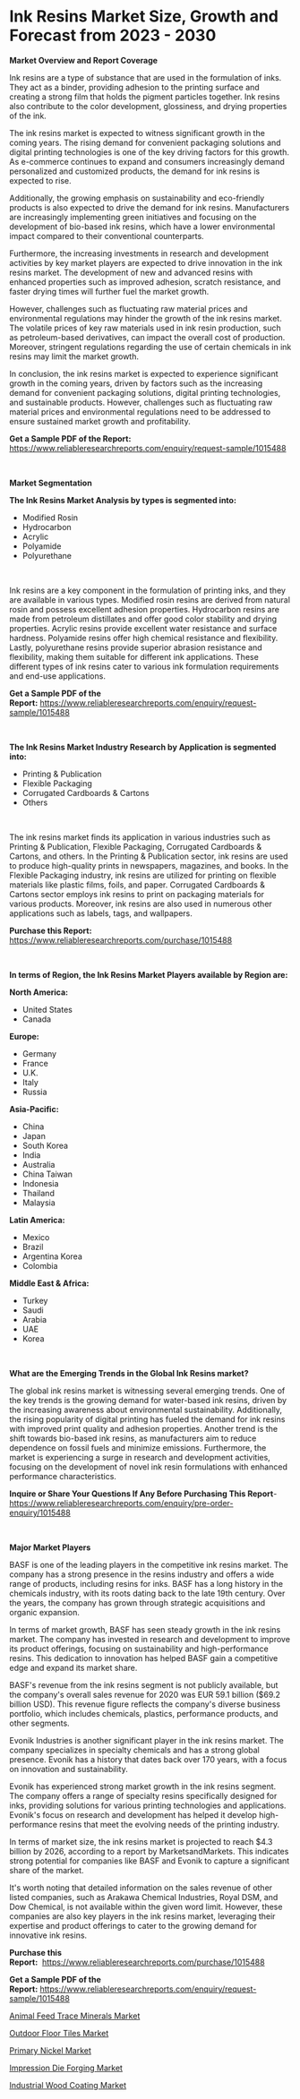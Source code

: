 <p><h1>Ink Resins Market Size, Growth and Forecast from 2023 - 2030</h1></p><p><strong>Market Overview and Report Coverage</strong></p>
<p><p>Ink resins are a type of substance that are used in the formulation of inks. They act as a binder, providing adhesion to the printing surface and creating a strong film that holds the pigment particles together. Ink resins also contribute to the color development, glossiness, and drying properties of the ink.</p><p>The ink resins market is expected to witness significant growth in the coming years. The rising demand for convenient packaging solutions and digital printing technologies is one of the key driving factors for this growth. As e-commerce continues to expand and consumers increasingly demand personalized and customized products, the demand for ink resins is expected to rise.</p><p>Additionally, the growing emphasis on sustainability and eco-friendly products is also expected to drive the demand for ink resins. Manufacturers are increasingly implementing green initiatives and focusing on the development of bio-based ink resins, which have a lower environmental impact compared to their conventional counterparts.</p><p>Furthermore, the increasing investments in research and development activities by key market players are expected to drive innovation in the ink resins market. The development of new and advanced resins with enhanced properties such as improved adhesion, scratch resistance, and faster drying times will further fuel the market growth.</p><p>However, challenges such as fluctuating raw material prices and environmental regulations may hinder the growth of the ink resins market. The volatile prices of key raw materials used in ink resin production, such as petroleum-based derivatives, can impact the overall cost of production. Moreover, stringent regulations regarding the use of certain chemicals in ink resins may limit the market growth.</p><p>In conclusion, the ink resins market is expected to experience significant growth in the coming years, driven by factors such as the increasing demand for convenient packaging solutions, digital printing technologies, and sustainable products. However, challenges such as fluctuating raw material prices and environmental regulations need to be addressed to ensure sustained market growth and profitability.</p></p>
<p><strong>Get a Sample PDF of the Report:</strong> <a href="https://www.reliableresearchreports.com/enquiry/request-sample/1015488">https://www.reliableresearchreports.com/enquiry/request-sample/1015488</a></p>
<p>&nbsp;</p>
<p><strong>Market Segmentation</strong></p>
<p><strong>The Ink Resins Market Analysis by types is segmented into:</strong></p>
<p><ul><li>Modified Rosin</li><li>Hydrocarbon</li><li>Acrylic</li><li>Polyamide</li><li>Polyurethane</li></ul></p>
<p>&nbsp;</p>
<p><p>Ink resins are a key component in the formulation of printing inks, and they are available in various types. Modified rosin resins are derived from natural rosin and possess excellent adhesion properties. Hydrocarbon resins are made from petroleum distillates and offer good color stability and drying properties. Acrylic resins provide excellent water resistance and surface hardness. Polyamide resins offer high chemical resistance and flexibility. Lastly, polyurethane resins provide superior abrasion resistance and flexibility, making them suitable for different ink applications. These different types of ink resins cater to various ink formulation requirements and end-use applications.</p></p>
<p><strong>Get a Sample PDF of the Report:</strong>&nbsp;<a href="https://www.reliableresearchreports.com/enquiry/request-sample/1015488">https://www.reliableresearchreports.com/enquiry/request-sample/1015488</a></p>
<p>&nbsp;</p>
<p><strong>The Ink Resins Market Industry Research by Application is segmented into:</strong></p>
<p><ul><li>Printing & Publication</li><li>Flexible Packaging</li><li>Corrugated Cardboards & Cartons</li><li>Others</li></ul></p>
<p>&nbsp;</p>
<p><p>The ink resins market finds its application in various industries such as Printing & Publication, Flexible Packaging, Corrugated Cardboards & Cartons, and others. In the Printing & Publication sector, ink resins are used to produce high-quality prints in newspapers, magazines, and books. In the Flexible Packaging industry, ink resins are utilized for printing on flexible materials like plastic films, foils, and paper. Corrugated Cardboards & Cartons sector employs ink resins to print on packaging materials for various products. Moreover, ink resins are also used in numerous other applications such as labels, tags, and wallpapers.</p></p>
<p><strong>Purchase this Report:</strong>&nbsp; <a href="https://www.reliableresearchreports.com/purchase/1015488">https://www.reliableresearchreports.com/purchase/1015488</a></p>
<p>&nbsp;</p>
<p><strong>In terms of Region, the Ink Resins Market Players available by Region are:</strong></p>
<p>
    <p> <strong> North America: </strong>
        <ul>
            <li>United States</li>
            <li>Canada</li>
        </ul>
        </p> 
    <p> <strong> Europe: </strong>
        <ul>
            <li>Germany</li>
            <li>France</li>
            <li>U.K.</li>
            <li>Italy</li>
            <li>Russia</li>
        </ul>
        </p> 
    <p> <strong> Asia-Pacific: </strong>
        <ul>
            <li>China</li>
            <li>Japan</li>
            <li>South Korea</li>
            <li>India</li>
            <li>Australia</li>
            <li>China Taiwan</li>
            <li>Indonesia</li>
            <li>Thailand</li>
            <li>Malaysia</li>
        </ul>
        </p> 
    <p> <strong> Latin America: </strong>
        <ul>
            <li>Mexico</li>
            <li>Brazil</li>
            <li>Argentina Korea</li>
            <li>Colombia</li>
        </ul>
        </p> 
    <p> <strong> Middle East & Africa: </strong>
        <ul>
            <li>Turkey</li>
            <li>Saudi</li>
            <li>Arabia</li>
            <li>UAE</li>
            <li>Korea</li>
        </ul>
    </p>
    </p>
<p>&nbsp;</p>
<p><strong>What are the Emerging Trends in the Global Ink Resins market?</strong></p>
<p><p>The global ink resins market is witnessing several emerging trends. One of the key trends is the growing demand for water-based ink resins, driven by the increasing awareness about environmental sustainability. Additionally, the rising popularity of digital printing has fueled the demand for ink resins with improved print quality and adhesion properties. Another trend is the shift towards bio-based ink resins, as manufacturers aim to reduce dependence on fossil fuels and minimize emissions. Furthermore, the market is experiencing a surge in research and development activities, focusing on the development of novel ink resin formulations with enhanced performance characteristics.</p></p>
<p><strong>Inquire or Share Your Questions If Any Before Purchasing This Report</strong>- <a href="https://www.reliableresearchreports.com/enquiry/pre-order-enquiry/1015488">https://www.reliableresearchreports.com/enquiry/pre-order-enquiry/1015488</a></p>
<p>&nbsp;</p>
<p><strong>Major Market Players</strong></p>
<p><p>BASF is one of the leading players in the competitive ink resins market. The company has a strong presence in the resins industry and offers a wide range of products, including resins for inks. BASF has a long history in the chemicals industry, with its roots dating back to the late 19th century. Over the years, the company has grown through strategic acquisitions and organic expansion.</p><p>In terms of market growth, BASF has seen steady growth in the ink resins market. The company has invested in research and development to improve its product offerings, focusing on sustainability and high-performance resins. This dedication to innovation has helped BASF gain a competitive edge and expand its market share.</p><p>BASF's revenue from the ink resins segment is not publicly available, but the company's overall sales revenue for 2020 was EUR 59.1 billion ($69.2 billion USD). This revenue figure reflects the company's diverse business portfolio, which includes chemicals, plastics, performance products, and other segments.</p><p>Evonik Industries is another significant player in the ink resins market. The company specializes in specialty chemicals and has a strong global presence. Evonik has a history that dates back over 170 years, with a focus on innovation and sustainability.</p><p>Evonik has experienced strong market growth in the ink resins segment. The company offers a range of specialty resins specifically designed for inks, providing solutions for various printing technologies and applications. Evonik's focus on research and development has helped it develop high-performance resins that meet the evolving needs of the printing industry.</p><p>In terms of market size, the ink resins market is projected to reach $4.3 billion by 2026, according to a report by MarketsandMarkets. This indicates strong potential for companies like BASF and Evonik to capture a significant share of the market.</p><p>It's worth noting that detailed information on the sales revenue of other listed companies, such as Arakawa Chemical Industries, Royal DSM, and Dow Chemical, is not available within the given word limit. However, these companies are also key players in the ink resins market, leveraging their expertise and product offerings to cater to the growing demand for innovative ink resins.</p></p>
<p><strong>Purchase this Report:</strong>&nbsp;&nbsp;<a href="https://www.reliableresearchreports.com/purchase/1015488">https://www.reliableresearchreports.com/purchase/1015488</a></p>
<p></p>
<p><strong>Get a Sample PDF of the Report:</strong>&nbsp;<a href="https://www.reliableresearchreports.com/enquiry/request-sample/1015488">https://www.reliableresearchreports.com/enquiry/request-sample/1015488</a></p>
<p><p><a href="https://github.com/gulaimolin/Market-Research-Report-List-1/blob/main/animal-feed-trace-minerals-market.md">Animal Feed Trace Minerals Market</a></p><p><a href="https://github.com/abbypearson7765/Market-Research-Report-List-1/blob/main/outdoor-floor-tiles-market.md">Outdoor Floor Tiles Market</a></p><p><a href="https://github.com/ruslanpoljakovrd177/Market-Research-Report-List-1/blob/main/primary-nickel-market.md">Primary Nickel Market</a></p><p><a href="https://github.com/dziulagalemab/Market-Research-Report-List-1/blob/main/impression-die-forging-market.md">Impression Die Forging Market</a></p><p><a href="https://github.com/grishafomin4852/Market-Research-Report-List-1/blob/main/industrial-wood-coating-market.md">Industrial Wood Coating Market</a></p></p>